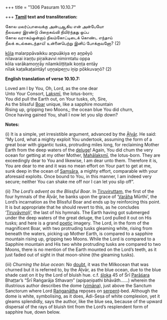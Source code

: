 +++
title = "1306 Pasuram 10.10.7"

+++
**[Tamil](/definition/tamil#history "show Tamil definitions") text and transliteration:**

கோல மலர்ப்பாவைக்கு அன்புஆகிய என் அன்பேயோ  
நீலவரை இரண்டு பிறைகவ்வி நிமிர்ந்தது ஒப்ப  
கோல வராகம்ஒன்றாய் நிலம்கோட்டிடைக் கொண்ட எந்தாய்  
நீலக் கடல்கடைந்தாய்! உன்னைபெற்று இனிப் போக்குவனோ? (2)

[kōla](/definition/kola#history "show kōla definitions") malarppāvaikku aṉpuākiya eṉ aṉpēyō  
nīlavarai iraṇṭu piṟaikavvi nimirntatu oppa  
kōla varākamoṉṟāy nilamkōṭṭiṭaik koṇṭa entāy  
nīlak kaṭalkaṭaintāy! uṉṉaipeṟṟu iṉip pōkkuvaṉō? (2)

**English translation of verse 10.10.7:**

Loved am I by You, Oh, Lord, as the one dear  
Unto Your Consort, [Lakṣmī](/definition/lakshmi#vaishnavism "show Lakṣmī definitions"), the lotus-born;  
You did pull the Earth out, on Your tusks, oh, Sire,  
As the blissful [Boar](/definition/boar#history "show Boar definitions") unique, like a sapphire mountain  
Rising up, gripping two Moons,; the ocean blue You did churn,  
Once having gained You, shall I now let you slip down?

**Notes:**

\(i\) It is a simple, yet irresistible argument, advanced by the [Āḻvār](/definition/aḻvar#vaishnavism "show Āḻvār definitions"). He said: “My Lord, what a mighty exploit You undertook, assuming the form of a great boar with gigantic tusks, protruding miles long, for reclaiming Mother Earth from the deep waters of the [deluge](/definition/deluge#history "show deluge definitions")! Again, You did chum the very ocean for getting at my other Mother, [Mahālakṣmī](/definition/mahalakshmi#vaishnavism "show Mahālakṣmī definitions"), the lotus-born. They are exceedingly dear to You and likewise, I am dear unto them. Therefore it is, You are dear to me and it was no mean effort on Your part to get at me, sunk deep in the ocean of [Saṃsāra](/definition/samsara#history "show Saṃsāra definitions"), a mighty effort, comparable with your aforesaid exploits. Once bound to You, in this manner, I am indeed very secure; neither You can shake me off nor I can let you slip off”.

\(ii\) *The Lord’s advent as the Blissful Boar*. In [Tiruviruttam](/definition/tiruviruttam#vaishnavism "show Tiruviruttam definitions"), the first of the four hymnals of the Āḻvār, he banks upon the grace of ‘[Varāha](/definition/varaha#vaishnavism "show Varāha definitions") Mūrthi’, the Lord’s incarnation as the Blissful Boar and ends up by reinforcing this point. It is but appropriate that he should revert to this, as he concludes ‘[Tiruvāymoḻi](/definition/tiruvaymoli#vaishnavism "show Tiruvāymoḻi definitions")’, the last of his hymnals. The Earth having got submerged under the deep waters of the great deluge, the Lord pulled it out on His tusks; and here is a grand [poetic](/definition/poetry#history "show poetic definitions") imagery. The Lord, in the form of the magnificent Boar, with two protruding tusks gleaming white, rising from beneath the waters, picking up Mother Earth, is compared to a sapphire mountain rising up, gripping two Moons. While the Lord is compared to a Sapphire mountain and His two white protruding tusks are compared to two Moons, there is no mention of the Earth mounted on the Lord’s teeth, as it just faded out of sight in that moon-shine (the gleaming tusks).

\(iii\) *Churning the blue ocean*: No [doubt](/definition/doubt#history "show doubt definitions"), it was the Milkocean that was churned but it is referred to, by the Āḻvār, as the blue ocean, due to the blue shade cast on it by the Lord of bluish hue. c.f. [śloka](/definition/sloka#vaishnavism "show śloka definitions") 45 of Śrī [Parāśara](/definition/parashara#history "show Parāśara definitions") Bhaṭṭar’s “Śrī Raṅgarāja Sthavaṃ” (apipaṇipathi bhāvāth......) wherein the illustrious author describes the dome ([vimāna](/definition/vimana#history "show vimāna definitions")), just above the Sanctum Sanctorum where Lord [Raṅganātha](/definition/ranganatha#vaishnavism "show Raṅganātha definitions") reposes on [serpent](/definition/serpent#history "show serpent definitions")-bed. Although the dome is white, symbolising, as it does, Ādi-Śeṣa of white complexion, yet it gleams splendidly, says the author, like the blue sea, because of the upward dispersal of the rays of bluish tint from the Lord’s resplendent form of sapphire hue, down below.


